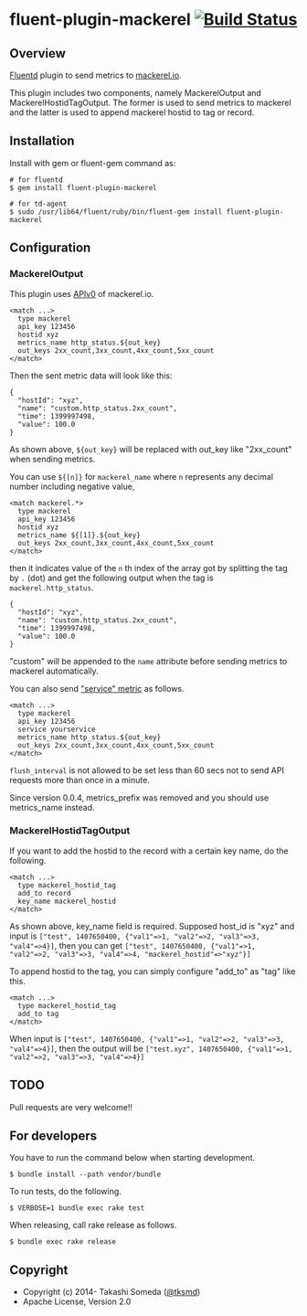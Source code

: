# fluent-plugin-mackerel [![Build Status](https://travis-ci.org/tksmd/fluent-plugin-mackerel.png?branch=master)](https://travis-ci.org/tksmd/fluent-plugin-mackerel)

## Overview

[Fluentd](http://fluentd.org) plugin to send metrics to [mackerel.io](http://mackerel.io/).

This plugin includes two components, namely MackerelOutput and MackerelHostidTagOutput. The former is used to send metrics to mackerel and the latter is used to append mackerel hostid to tag or record.

## Installation

Install with gem or fluent-gem command as:

```
# for fluentd
$ gem install fluent-plugin-mackerel

# for td-agent
$ sudo /usr/lib64/fluent/ruby/bin/fluent-gem install fluent-plugin-mackerel
```

## Configuration

### MackerelOutput

This plugin uses [APIv0](http://help-ja.mackerel.io/entry/spec/api/v0) of mackerel.io.
```
<match ...>
  type mackerel
  api_key 123456
  hostid xyz
  metrics_name http_status.${out_key}
  out_keys 2xx_count,3xx_count,4xx_count,5xx_count
</match>
```

Then the sent metric data will look like this:
```
{
  "hostId": "xyz",
  "name": "custom.http_status.2xx_count",
  "time": 1399997498,
  "value": 100.0
}
```
As shown above, `${out_key}` will be replaced with out_key like "2xx_count" when sending metrics.

You can use `${[n]}` for `mackerel_name` where `n` represents any decimal number including negative value,

```
<match mackerel.*>
  type mackerel
  api_key 123456
  hostid xyz
  metrics_name ${[1]}.${out_key}
  out_keys 2xx_count,3xx_count,4xx_count,5xx_count
</match>
```

then it indicates value of the `n` th index of the array got by splitting the tag by `.` (dot) and get the following output when the tag is `mackerel.http_status`.
```
{
  "hostId": "xyz",
  "name": "custom.http_status.2xx_count",
  "time": 1399997498,
  "value": 100.0
}
```
"custom" will be appended to the `name` attribute before sending metrics to mackerel automatically.

You can also send ["service" metric](http://help-ja.mackerel.io/entry/spec/api/v0#service-metric-value-post) as follows.
```
<match ...>
  type mackerel
  api_key 123456
  service yourservice
  metrics_name http_status.${out_key}
  out_keys 2xx_count,3xx_count,4xx_count,5xx_count
</match>
```
`flush_interval` is not allowed to be set less than 60 secs not to send API requests more than once in a minute.

Since version 0.0.4, metrics_prefix was removed and you should use metrics_name instead.

### MackerelHostidTagOutput

If you want to add the hostid to the record with a certain key name, do the following.
```
<match ...>
  type mackerel_hostid_tag
  add_to record
  key_name mackerel_hostid
</match>
```
As shown above, key_name field is required. Supposed host_id is "xyz" and input is `["test", 1407650400, {"val1"=>1, "val2"=>2, "val3"=>3, "val4"=>4}]`, then you can get `["test", 1407650400, {"val1"=>1, "val2"=>2, "val3"=>3, "val4"=>4, "mackerel_hostid"=>"xyz"}]`

To append hostid to the tag, you can simply configure "add_to" as "tag" like this.
```
<match ...>
  type mackerel_hostid_tag
  add_to tag
</match>
```
When input is `["test", 1407650400, {"val1"=>1, "val2"=>2, "val3"=>3, "val4"=>4}]`, then the output will be `["test.xyz", 1407650400, {"val1"=>1, "val2"=>2, "val3"=>3, "val4"=>4}]`

## TODO

Pull requests are very welcome!!

## For developers

You have to run the command below when starting development.
```
$ bundle install --path vendor/bundle
```

To run tests, do the following.
```
$ VERBOSE=1 bundle exec rake test
```

When releasing, call rake release as follows.
```
$ bundle exec rake release
```

## Copyright

* Copyright (c) 2014- Takashi Someda ([@tksmd](http://twitter.com/tksmd/))
* Apache License, Version 2.0
